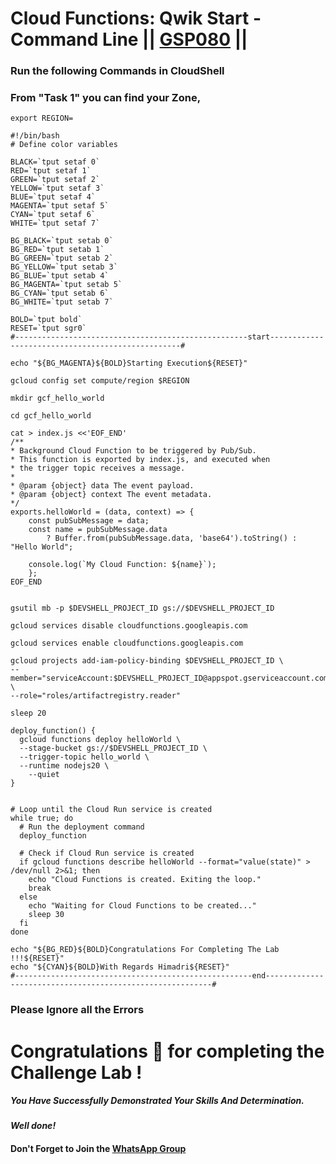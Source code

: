 # Cloud Functions: Qwik Start - Command Line || [GSP080](https://www.cloudskillsboost.google/focuses/916?parent=catalog) ||

### Run the following Commands in CloudShell

### From "Task 1" you can find your Zone,
```
export REGION=
```
```
#!/bin/bash
# Define color variables

BLACK=`tput setaf 0`
RED=`tput setaf 1`
GREEN=`tput setaf 2`
YELLOW=`tput setaf 3`
BLUE=`tput setaf 4`
MAGENTA=`tput setaf 5`
CYAN=`tput setaf 6`
WHITE=`tput setaf 7`

BG_BLACK=`tput setab 0`
BG_RED=`tput setab 1`
BG_GREEN=`tput setab 2`
BG_YELLOW=`tput setab 3`
BG_BLUE=`tput setab 4`
BG_MAGENTA=`tput setab 5`
BG_CYAN=`tput setab 6`
BG_WHITE=`tput setab 7`

BOLD=`tput bold`
RESET=`tput sgr0`
#----------------------------------------------------start--------------------------------------------------#

echo "${BG_MAGENTA}${BOLD}Starting Execution${RESET}"

gcloud config set compute/region $REGION

mkdir gcf_hello_world

cd gcf_hello_world

cat > index.js <<'EOF_END'
/**
* Background Cloud Function to be triggered by Pub/Sub.
* This function is exported by index.js, and executed when
* the trigger topic receives a message.
*
* @param {object} data The event payload.
* @param {object} context The event metadata.
*/
exports.helloWorld = (data, context) => {
    const pubSubMessage = data;
    const name = pubSubMessage.data
        ? Buffer.from(pubSubMessage.data, 'base64').toString() : "Hello World";
    
    console.log(`My Cloud Function: ${name}`);
    };
EOF_END


gsutil mb -p $DEVSHELL_PROJECT_ID gs://$DEVSHELL_PROJECT_ID

gcloud services disable cloudfunctions.googleapis.com

gcloud services enable cloudfunctions.googleapis.com

gcloud projects add-iam-policy-binding $DEVSHELL_PROJECT_ID \
--member="serviceAccount:$DEVSHELL_PROJECT_ID@appspot.gserviceaccount.com" \
--role="roles/artifactregistry.reader"

sleep 20

deploy_function() {
  gcloud functions deploy helloWorld \
  --stage-bucket gs://$DEVSHELL_PROJECT_ID \
  --trigger-topic hello_world \
  --runtime nodejs20 \
    --quiet
}


# Loop until the Cloud Run service is created
while true; do
  # Run the deployment command
  deploy_function

  # Check if Cloud Run service is created
  if gcloud functions describe helloWorld --format="value(state)" > /dev/null 2>&1; then
    echo "Cloud Functions is created. Exiting the loop."
    break
  else
    echo "Waiting for Cloud Functions to be created..."
    sleep 30
  fi
done

echo "${BG_RED}${BOLD}Congratulations For Completing The Lab !!!${RESET}"
echo "${CYAN}${BOLD}With Regards Himadri${RESET}"
#-----------------------------------------------------end----------------------------------------------------------#
```
### Please Ignore all the Errors
# Congratulations 🎉 for completing the Challenge Lab !

##### *You Have Successfully Demonstrated Your Skills And Determination.*

#### *Well done!*

#### Don't Forget to Join the [WhatsApp Group](https://chat.whatsapp.com/Cxmw4DvCwEHCqU8qzTpv6r) 
